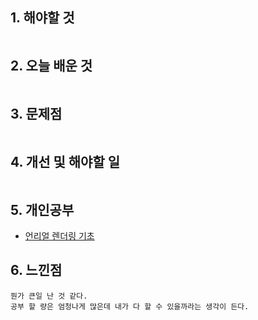 ## 1. 해야할 것
```

```
## 2. 오늘 배운 것
```

```
## 3. 문제점
```

```
## 4. 개선 및 해야할 일
```

```
## 5. 개인공부

- [언리얼 렌더링 기초](https://dev.epicgames.com/community/learning/courses/qRG/unreal-engine-96c461/GbvJ/unreal-engine-43a34f)

## 6. 느낀점
```
뭔가 큰일 난 것 같다.
공부 할 량은 엄청나게 많은데 내가 다 할 수 있을까라는 생각이 든다.
